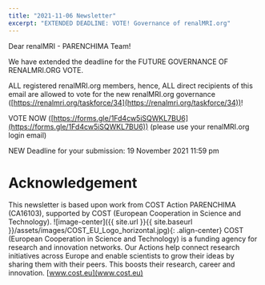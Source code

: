 ```yaml
---
title: "2021-11-06 Newsletter"
excerpt: "EXTENDED DEADLINE: VOTE! Governance of renalMRI.org"
---
```


Dear renalMRI - PARENCHIMA Team!

We have extended the deadline for the FUTURE GOVERNANCE OF RENALMRI.ORG VOTE. 

ALL registered renalMRI.org members, hence, ALL direct recipients of this email are allowed to vote for the new renalMRI.org governance ([https://renalmri.org/taskforce/34](https://renalmri.org/taskforce/34))!

VOTE NOW ([https://forms.gle/1Fd4cw5iSQWKL7BU6](https://forms.gle/1Fd4cw5iSQWKL7BU6))
(please use your renalMRI.org login email)

NEW Deadline for your submission: 19 November 2021 11:59 pm

# Acknowledgement
This newsletter is based upon work from COST Action PARENCHIMA (CA16103), supported by COST (European Cooperation in Science and Technology). 
![image-center]({{ site.url }}{{ site.baseurl }}/assets/images/COST_EU_Logo_horizontal.jpg){: .align-center}
COST (European Cooperation in Science and Technology) is a funding agency for research and innovation networks. Our Actions help connect research initiatives across Europe and enable scientists to grow their ideas by sharing them with their peers. This boosts their research, career and innovation. [www.cost.eu](www.cost.eu)
